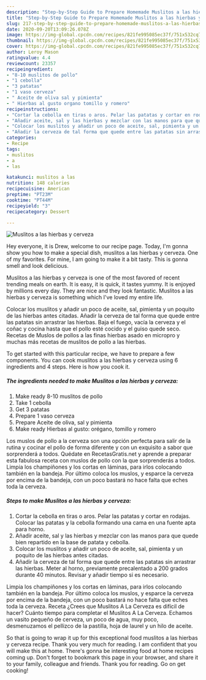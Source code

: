 ```yaml
---
description: "Step-by-Step Guide to Prepare Homemade Muslitos a las hierbas y cerveza"
title: "Step-by-Step Guide to Prepare Homemade Muslitos a las hierbas y cerveza"
slug: 217-step-by-step-guide-to-prepare-homemade-muslitos-a-las-hierbas-y-cerveza
date: 2020-09-20T13:09:26.078Z
image: https://img-global.cpcdn.com/recipes/821fe995085ec37f/751x532cq70/muslitos-a-las-hierbas-y-cerveza-foto-principal.jpg
thumbnail: https://img-global.cpcdn.com/recipes/821fe995085ec37f/751x532cq70/muslitos-a-las-hierbas-y-cerveza-foto-principal.jpg
cover: https://img-global.cpcdn.com/recipes/821fe995085ec37f/751x532cq70/muslitos-a-las-hierbas-y-cerveza-foto-principal.jpg
author: Leroy Mason
ratingvalue: 4.4
reviewcount: 23357
recipeingredient:
- "8-10 muslitos de pollo"
- "1 cebolla"
- "3 patatas"
- "1 vaso cerveza"
- " Aceite de oliva sal y pimienta"
- " Hierbas al gusto organo tomillo y romero"
recipeinstructions:
- "Cortar la cebolla en tiras o aros. Pelar las patatas y cortar en rodajas. Colocar las patatas y la cebolla formando una cama en una fuente apta para horno."
- "Añadir aceite, sal y las hierbas y mezclar con las manos para que quede bien repartido en la base de patata y cebolla."
- "Colocar los muslitos y añadir un poco de aceite, sal, pimienta y un poquito de las hierbas antes citadas."
- "Añadir la cerveza de tal forma que quede entre las patatas sin arrastrar las hierbas. Meter al horno, previamente precalentado a 200 grados durante 40 minutos. Revisar y añadir tiempo si es necesario."
categories:
- Recipe
tags:
- muslitos
- a
- las

katakunci: muslitos a las 
nutrition: 148 calories
recipecuisine: American
preptime: "PT23M"
cooktime: "PT44M"
recipeyield: "3"
recipecategory: Dessert

---
```



![Muslitos a las hierbas y cerveza](https://img-global.cpcdn.com/recipes/821fe995085ec37f/751x532cq70/muslitos-a-las-hierbas-y-cerveza-foto-principal.jpg)

Hey everyone, it is Drew, welcome to our recipe page. Today, I'm gonna show you how to make a special dish, muslitos a las hierbas y cerveza. One of my favorites. For mine, I am going to make it a bit tasty. This is gonna smell and look delicious.

Muslitos a las hierbas y cerveza is one of the most favored of recent trending meals on earth. It is easy, it is quick, it tastes yummy. It is enjoyed by millions every day. They are nice and they look fantastic. Muslitos a las hierbas y cerveza is something which I've loved my entire life.

Colocar los muslitos y añadir un poco de aceite, sal, pimienta y un poquito de las hierbas antes citadas. Añadir la cerveza de tal forma que quede entre las patatas sin arrastrar las hierbas. Baja el fuego, vacía la cerveza y el coñac y cocina hasta que el pollo esté cocido y el guiso quede seco. Recetas de Muslos de pollos a las finas hierbas asado en micropro y muchas más recetas de muslitos de pollo a las hierbas.


To get started with this particular recipe, we have to prepare a few components. You can cook muslitos a las hierbas y cerveza using 6 ingredients and 4 steps. Here is how you cook it.

<!--inarticleads1-->

##### The ingredients needed to make Muslitos a las hierbas y cerveza:

1. Make ready 8-10 muslitos de pollo
1. Take 1 cebolla
1. Get 3 patatas
1. Prepare 1 vaso cerveza
1. Prepare  Aceite de oliva, sal y pimienta
1. Make ready  Hierbas al gusto: orégano, tomillo y romero


Los muslos de pollo a la cerveza son una opción perfecta para salir de la rutina y cocinar el pollo de forma diferente y con un exquisito a sabor que sorprenderá a todos. Quédate en RecetasGratis.net y aprende a preparar esta fabulosa receta con muslos de pollo con la que sorprenderás a todos. Limpia los champiñones y los cortas en láminas, para irlos colocando también en la bandeja. Por último coloca los muslos, y esparce la cerveza por encima de la bandeja, con un poco bastará no hace falta que eches toda la cerveza. 

<!--inarticleads2-->

##### Steps to make Muslitos a las hierbas y cerveza:

1. Cortar la cebolla en tiras o aros. Pelar las patatas y cortar en rodajas. Colocar las patatas y la cebolla formando una cama en una fuente apta para horno.
1. Añadir aceite, sal y las hierbas y mezclar con las manos para que quede bien repartido en la base de patata y cebolla.
1. Colocar los muslitos y añadir un poco de aceite, sal, pimienta y un poquito de las hierbas antes citadas.
1. Añadir la cerveza de tal forma que quede entre las patatas sin arrastrar las hierbas. Meter al horno, previamente precalentado a 200 grados durante 40 minutos. Revisar y añadir tiempo si es necesario.


Limpia los champiñones y los cortas en láminas, para irlos colocando también en la bandeja. Por último coloca los muslos, y esparce la cerveza por encima de la bandeja, con un poco bastará no hace falta que eches toda la cerveza. Receta ¿Crees que Muslitos A La Cerveza es difícil de hacer? Cuánto tiempo para completar el Muslitos A La Cerveza. Echamos un vasito pequeño de cerveza, un poco de agua, muy poco, desmenuzamos el pellizco de la pastilla, hoja de laurel y un hilo de aceite. 

So that is going to wrap it up for this exceptional food muslitos a las hierbas y cerveza recipe. Thank you very much for reading. I am confident that you will make this at home. There's gonna be interesting food at home recipes coming up. Don't forget to bookmark this page in your browser, and share it to your family, colleague and friends. Thank you for reading. Go on get cooking!
